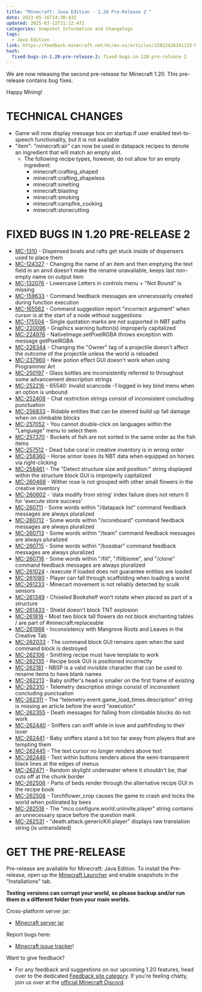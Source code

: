 ```yaml
---
title: "Minecraft: Java Edition - 1.20 Pre-Release 2 "
date: 2023-05-16T14:30:43Z
updated: 2025-03-12T11:12:47Z
categories: Snapshot Information and Changelogs
tags:
  - Java Edition
link: https://feedback.minecraft.net/hc/en-us/articles/15822426341133-Minecraft-Java-Edition-1-20-Pre-Release-2
hash:
  fixed-bugs-in-1.20-pre-release-2: fixed-bugs-in-120-pre-release-2
---
```


We are now releasing the second pre-release for Minecraft 1.20. This pre-release contains bug fixes.

Happy Mining!

# TECHNICAL CHANGES

- Game will now display message box on startup if user enabled text-to-speech functionality, but it is not available
- "item": "minecraft:air" can now be used in datapack recipes to denote an ingredient that will match an empty slot.
  - The following recipe types, however, do not allow for an empty ingredient:
    - minecraft:crafting_shaped
    - minecraft:crafting_shapeless
    - minecraft:smelting
    - minecraft:blasting
    - minecraft:smoking
    - minecraft:campfire_cooking
    - minecraft:stonecutting

# FIXED BUGS IN 1.20 PRE-RELEASE 2

- [MC-1310](https://bugs.mojang.com/browse/MC-1310) - Dispensed boats and rafts get stuck inside of dispensers used to place them
- [MC-124327](https://bugs.mojang.com/browse/MC-124327) - Changing the name of an item and then emptying the text field in an anvil doesn't make the rename unavailable, keeps last non-empty name on output item
- [MC-132076](https://bugs.mojang.com/browse/MC-132076) - Lowercase Letters in controls menu + "Not Bound" is missing
- [MC-159633](https://bugs.mojang.com/browse/MC-159633) - Command feedback messages are unnecessarily created during function execution
- [MC-165562](https://bugs.mojang.com/browse/MC-165562) - Command suggestion report "incorrect argument" when cursor is at the start of a node without suggestions
- [MC-175504](https://bugs.mojang.com/browse/MC-175504) - Single quotation marks are not supported in NBT paths
- [MC-220096](https://bugs.mojang.com/browse/MC-220096) - Graphics warning button(s) improperly capitalized
- [MC-224976](https://bugs.mojang.com/browse/MC-224976) - NativeImage.setPixelRGBA throws exception with message getPixelRGBA
- [MC-226344](https://bugs.mojang.com/browse/MC-226344) - Changing the "Owner" tag of a projectile doesn't affect the outcome of the projectile unless the world is reloaded
- [MC-237960](https://bugs.mojang.com/browse/MC-237960) - New potion effect GUI doesn't work when using Programmer Art
- [MC-250197](https://bugs.mojang.com/browse/MC-250197) - Glass bottles are inconsistently referred to throughout some advancement description strings
- [MC-252216](https://bugs.mojang.com/browse/MC-252216) - 65540: Invalid scancode -1 logged in key bind menu when an option is unbound
- [MC-252408](https://bugs.mojang.com/browse/MC-252408) - Chat restriction strings consist of inconsistent concluding punctuation
- [MC-256833](https://bugs.mojang.com/browse/MC-256833) - Ridable entities that can be steered build up fall damage when on climbable blocks
- [MC-257052](https://bugs.mojang.com/browse/MC-257052) - You cannot double-click on languages within the "Language" menu to select them
- [MC-257370](https://bugs.mojang.com/browse/MC-257370) - Buckets of fish are not sorted in the same order as the fish items
- [MC-257512](https://bugs.mojang.com/browse/MC-257512) - Dead tube coral in creative inventory is in wrong order
- [MC-258360](https://bugs.mojang.com/browse/MC-258360) - Horse armor loses its NBT data when equipped on horses via right-clicking
- [MC-258461](https://bugs.mojang.com/browse/MC-258461) - The "Detect structure size and position:" string displayed within the structure block GUI is improperly capitalized
- [MC-260468](https://bugs.mojang.com/browse/MC-260468) - Wither rose is not grouped with other small flowers in the creative inventory
- [MC-260602](https://bugs.mojang.com/browse/MC-260602) - 'data modify from string' index failure does not return 0 for 'execute store success'
- [MC-260711](https://bugs.mojang.com/browse/MC-260711) - Some words within "/datapack list" command feedback messages are always pluralized
- [MC-260712](https://bugs.mojang.com/browse/MC-260712) - Some words within "/scoreboard" command feedback messages are always pluralized
- [MC-260713](https://bugs.mojang.com/browse/MC-260713) - Some words within "/team" command feedback messages are always pluralized
- [MC-260715](https://bugs.mojang.com/browse/MC-260715) - Some words within "/bossbar" command feedback messages are always pluralized
- [MC-260716](https://bugs.mojang.com/browse/MC-260716) - Some words within "/fill", "/fillbiome", and "/clone" command feedback messages are always pluralized
- [MC-261024](https://bugs.mojang.com/browse/MC-261024) - /execute if loaded does not guarantee entities are loaded
- [MC-261080](https://bugs.mojang.com/browse/MC-261080) - Player can fall through scaffolding when loading a world
- [MC-261233](https://bugs.mojang.com/browse/MC-261233) - Minecart movement is not reliably detected by sculk sensors
- [MC-261349](https://bugs.mojang.com/browse/MC-261349) - Chiseled Bookshelf won't rotate when placed as part of a structure
- [MC-261433](https://bugs.mojang.com/browse/MC-261433) - Shield doesn't block TNT explosion
- [MC-261816](https://bugs.mojang.com/browse/MC-261816) - Most two block tall flowers do not block enchanting tables / are part of \#minecraft:replaceable
- [MC-261988](https://bugs.mojang.com/browse/MC-261988) - Inconsistency with Mangrove Roots and Leaves in the Creative Tab
- [MC-262033](https://bugs.mojang.com/browse/MC-262033) - The command block GUI remains open when the said command block is destroyed
- [MC-262106](https://bugs.mojang.com/browse/MC-262106) - Smithing recipe must have template to work
- [MC-262135](https://bugs.mojang.com/browse/MC-262135) - Recipe book GUI is positioned incorrectly
- [MC-262181](https://bugs.mojang.com/browse/MC-262181) - NBSP is a valid invisible character that can be used to rename items to have blank names
- [MC-262213](https://bugs.mojang.com/browse/MC-262213) - Baby sniffer's head is smaller on the first frame of existing
- [MC-262310](https://bugs.mojang.com/browse/MC-262310) - Telemetry description strings consist of inconsistent concluding punctuation
- [MC-262311](https://bugs.mojang.com/browse/MC-262311) - The "telemetry.event.game_load_times.description" string is missing an article before the word "execution"
- [MC-262355](https://bugs.mojang.com/browse/MC-262355) - Death messages for falling from climbable blocks do not work
- [MC-262440](https://bugs.mojang.com/browse/MC-262440) - Sniffers can sniff while in love and pathfinding to their lover
- [MC-262441](https://bugs.mojang.com/browse/MC-262441) - Baby sniffers stand a bit too far away from players that are tempting them
- [MC-262445](https://bugs.mojang.com/browse/MC-262445) - The text cursor no longer renders above text
- [MC-262446](https://bugs.mojang.com/browse/MC-262446) - Text within buttons renders above the semi-transparent black lines at the edges of menus
- [MC-262471](https://bugs.mojang.com/browse/MC-262471) - Random skylight underwater where it shouldn't be, that cuts off at the chunk border
- [MC-262506](https://bugs.mojang.com/browse/MC-262506) - Parts of beds render through the alternative recipe GUI in the recipe book
- [MC-262508](https://bugs.mojang.com/browse/MC-262508) - Torchflower_crop causes the game to crash and locks the world when pollinated by bees
- [MC-262518](https://bugs.mojang.com/browse/MC-262518) - The "mco.configure.world.uninvite.player" string contains an unnecessary space before the question mark
- [MC-262531](https://bugs.mojang.com/browse/MC-262531) - "death.attack.genericKill.player" displays raw translation string (is untranslated)

# GET THE PRE-RELEASE

Pre-release are available for Minecraft: Java Edition. To install the Pre-release, open up the [Minecraft Launcher](https://www.minecraft.net/download.html) and enable snapshots in the "Installations" tab.

**Testing versions can corrupt your world, so please backup and/or run them in a different folder from your main worlds.**

Cross-platform server jar:

- [Minecraft server jar](https://piston-data.mojang.com/v1/objects/fce02f0ed50b4722f8ec58acef06275b91cde08d/server.jar)

Report bugs here:

- [Minecraft issue tracker](https://bugs.mojang.com/projects/MC/summary)!

Want to give feedback?

- For any feedback and suggestions on our upcoming 1.20 features, head over to the dedicated [Feedback site category](https://aka.ms/MC120Feedback). If you're feeling chatty, join us over at the [official Minecraft Discord](https://discordapp.com/invite/minecraft).
